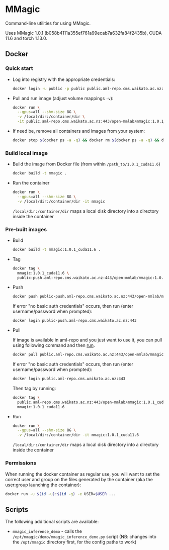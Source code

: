 # MMagic

Command-line utilities for using MMagic. 

Uses MMagic 1.0.1 (b058b4111a355ef761a99ecab7a632fa84f2435b), CUDA 11.6 and torch 1.13.0.


## Docker

### Quick start

* Log into registry with the appropriate credentials:

  ```bash
  docker login -u public -p public public.aml-repo.cms.waikato.ac.nz:443 
  ```

* Pull and run image (adjust volume mappings `-v`):

  ```bash
  docker run \
    --gpus=all --shm-size 8G \
    -v /local/dir:/container/dir \
    -it public.aml-repo.cms.waikato.ac.nz:443/open-mmlab/mmagic:1.0.1_cuda11.6
  ```

* If need be, remove all containers and images from your system:

  ```bash
  docker stop $(docker ps -a -q) && docker rm $(docker ps -a -q) && docker system prune -a
  ```

### Build local image

* Build the image from Docker file (from within `/path_to/1.0.1_cuda11.6`)

  ```bash
  docker build -t mmagic .
  ```
  
* Run the container

  ```bash
  docker run \
    --gpus=all --shm-size 8G \
    -v /local/dir:/container/dir -it mmagic
  ```
  `/local/dir:/container/dir` maps a local disk directory into a directory inside the container

### Pre-built images

* Build

  ```bash
  docker build -t mmagic:1.0.1_cuda11.6 .
  ```
  
* Tag

  ```bash
  docker tag \
    mmagic:1.0.1_cuda11.6 \
    public-push.aml-repo.cms.waikato.ac.nz:443/open-mmlab/mmagic:1.0.1_cuda11.6
  ```
  
* Push

  ```bash
  docker push public-push.aml-repo.cms.waikato.ac.nz:443/open-mmlab/mmagic:1.0.1_cuda11.6
  ```
  If error "no basic auth credentials" occurs, then run (enter username/password when prompted):
  
  ```bash
  docker login public-push.aml-repo.cms.waikato.ac.nz:443
  ```
  
* Pull

  If image is available in aml-repo and you just want to use it, you can pull using following command and then [run](#run).

  ```bash
  docker pull public.aml-repo.cms.waikato.ac.nz:443/open-mmlab/mmagic:1.0.1_cuda11.6
  ```
  If error "no basic auth credentials" occurs, then run (enter username/password when prompted):
  
  ```bash
  docker login public.aml-repo.cms.waikato.ac.nz:443
  ```
  Then tag by running:
  
  ```bash
  docker tag \
    public.aml-repo.cms.waikato.ac.nz:443/open-mmlab/mmagic:1.0.1_cuda11.6 \
    mmagic:1.0.1_cuda11.6
  ```
  
* <a name="run">Run</a>

  ```bash
  docker run \
    --gpus=all --shm-size 8G \
    -v /local/dir:/container/dir -it mmagic:1.0.1_cuda11.6
  ```
  `/local/dir:/container/dir` maps a local disk directory into a directory inside the container


### Permissions

When running the docker container as regular use, you will want to set the correct
user and group on the files generated by the container (aka the user:group launching
the container):

```bash
docker run -u $(id -u):$(id -g) -e USER=$USER ...
```

## Scripts

The following additional scripts are available:

* `mmagic_inference_demo` - calls the `/opt/mmagic/demo/mmagic_inference_demo.py` 
  script (NB: changes into the `/opt/mmagic` directory first, for the config paths to work)
